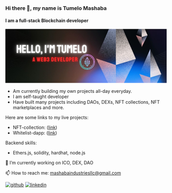 ### Hi there 👋, my name is Tumelo Mashaba
#### I am a full-stack Blockchain developer
![I am a Backend Blockchain developer](https://github.com/King-Wuda/King-Wuda/blob/main/Twitter%20Web3%20header.jpg)

- Am currently building my own projects all-day everyday.
- I am  self-taught developer
- Have built many projects including DAOs, DEXs, NFT collections, NFT marketplaces and more.

Here are some links to my live projects:
- NFT-collection: ([link](https://nft-collection-gamma-one.vercel.app/))
- Whitelist-dapp: ([link](https://whitelist-dapp-peach-one.vercel.app/))

Backend skills:
- Ethers.js, solidity, hardhat, node.js

🔭 I’m currently working on ICO, DEX, DAO

📫 How to reach me: mashabaindustriesllc@gmail.com 


[<img src='https://cdn.jsdelivr.net/npm/simple-icons@3.0.1/icons/github.svg' alt='github' height='40'>](https://github.com/King-Wuda)  [<img src='https://cdn.jsdelivr.net/npm/simple-icons@3.0.1/icons/linkedin.svg' alt='linkedin' height='40'>](https://www.linkedin.com/in/tumelo-mashaba-b04454244/)  

